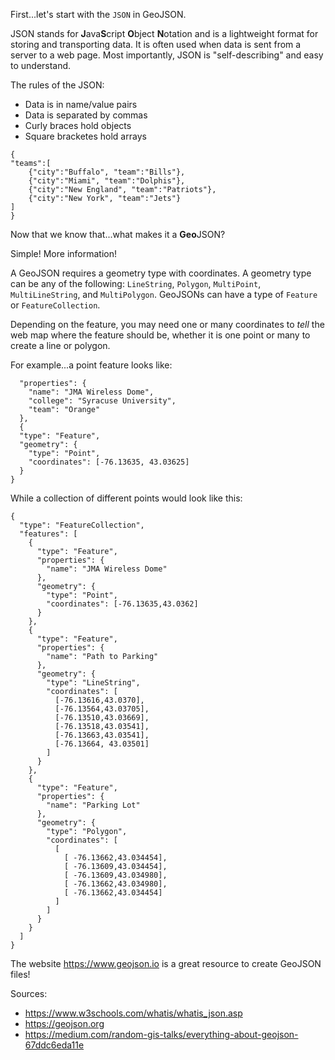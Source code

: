 First...let's start with the `JSON` in GeoJSON.

JSON stands for **J**ava**S**cript **O**bject **N**otation and is a lightweight format for storing and transporting data. It is often used when data is sent from a server to a web page. Most importantly, JSON is "self-describing" and easy to understand.

The rules of the JSON:
* Data is in name/value pairs
* Data is separated by commas
* Curly braces hold objects
* Square bracketes hold arrays

```
{
"teams":[
    {"city":"Buffalo", "team":"Bills"}, 
    {"city":"Miami", "team":"Dolphis"},
    {"city":"New England", "team":"Patriots"}, 
    {"city":"New York", "team":"Jets"}  
]
}
```

Now that we know that...what makes it a **Geo**JSON?

Simple! More information!

A GeoJSON requires a geometry type with coordinates. A geometry type can be any of the following: `LineString`, `Polygon`, `MultiPoint`, `MultiLineString`, and `MultiPolygon`. GeoJSONs can have a type of `Feature` or `FeatureCollection`.

Depending on the feature, you may need one or many coordinates to _tell_ the web map where the feature should be, whether it is one point or many to create a line or polygon.

For example...a point feature looks like:
```
  "properties": {
    "name": "JMA Wireless Dome",
    "college": "Syracuse University",
    "team": "Orange"
  },
  {
  "type": "Feature",
  "geometry": {
    "type": "Point",
    "coordinates": [-76.13635, 43.03625]
  }
}
```

While a collection of different points would look like this:
```
{
  "type": "FeatureCollection",
  "features": [
    {
      "type": "Feature",
      "properties": {
        "name": "JMA Wireless Dome"
      },
      "geometry": {
        "type": "Point",
        "coordinates": [-76.13635,43.0362]
      }
    },
    {
      "type": "Feature",
      "properties": {
        "name": "Path to Parking"
      },
      "geometry": {
        "type": "LineString",
        "coordinates": [
          [-76.13616,43.0370],
          [-76.13564,43.03705],
          [-76.13510,43.03669],
          [-76.13518,43.03541],
          [-76.13663,43.03541],
          [-76.13664, 43.03501]
        ]
      }
    },
    {
      "type": "Feature",
      "properties": {
        "name": "Parking Lot"
      },
      "geometry": {
        "type": "Polygon",
        "coordinates": [
          [
            [ -76.13662,43.034454],
            [ -76.13609,43.034454],
            [ -76.13609,43.034980],
            [ -76.13662,43.034980],
            [ -76.13662,43.034454]
          ]
        ]
      }
    }
  ]
}
```

The website https://www.geojson.io is a great resource to create GeoJSON files!

Sources: 
* https://www.w3schools.com/whatis/whatis_json.asp
* https://geojson.org
* https://medium.com/random-gis-talks/everything-about-geojson-67ddc6eda11e

